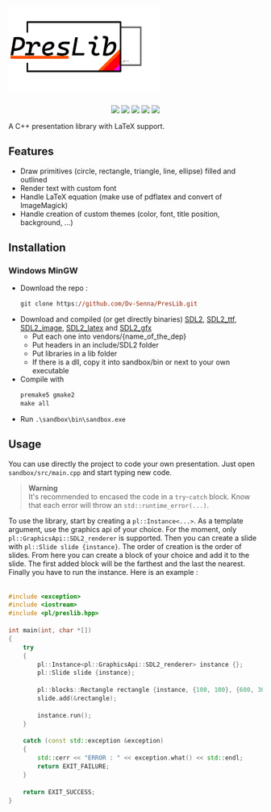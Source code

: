 # <img src="./logo.png" width="300px" alt="PresLib" />

<p align="center">
	<img src="https://img.shields.io/badge/version-0.3.0-informational" />
	<img src="https://img.shields.io/badge/Windows-success-success" />
	<img src="https://img.shields.io/badge/Linux-not tested-important" />
	<img src="https://img.shields.io/badge/MacOS-not tested-important" />
	<img src="https://img.shields.io/badge/automated-working on-ff0000" />
</p>

A C++ presentation library with LaTeX support.

## Features
 - Draw primitives (circle, rectangle, triangle, line, ellipse) filled and outlined
 - Render text with custom font
 - Handle LaTeX equation (make use of pdflatex and convert of ImageMagick)
 - Handle creation of custom themes (color, font, title position, background, ...)


## Installation

### Windows MinGW
 - Download the repo : 
 	```ps
	git clone https://github.com/Dv-Senna/PresLib.git
	```
 - Download and compiled (or get directly binaries) [SDL2](https://github.com/libsdl-org/SDL), [SDL2_ttf](https://github.com/libsdl-org/SDL_ttf), [SDL2_image](https://github.com/libsdl-org/SDL_image), [SDL2_latex](https://github.com/Dv-Senna/SDL_latex) and [SDL2_gfx](https://github.com/ferzkopp/SDL_gfx)
	- Put each one into vendors/{name_of_the_dep}
	- Put headers in an include/SDL2 folder
	- Put libraries in a lib folder
	- If there is a dll, copy it into sandbox/bin or next to your own executable
 - Compile with
	```ps
	premake5 gmake2
	make all
	```
 - Run `.\sandbox\bin\sandbox.exe`


## Usage

You can use directly the project to code your own presentation. Just open `sandbox/src/main.cpp` and start typing new code.

> **Warning**  
It's recommended to encased the code in a `try`-`catch` block. Know that each error will throw an `std::runtime_error(...)`. 

To use the library, start by creating a `pl::Instance<...>`. As a template argument, use the graphics api of your choice. For the moment, only `pl::GraphicsApi::SDL2_renderer` is supported. Then you can create a slide with `pl::Slide slide {instance}`. The order of creation is the order of slides. From here you can create a block of your choice and add it to the slide. The first added block will be the farthest and the last the nearest. Finally you have to run the instance. Here is an example :

```cpp

#include <exception>
#include <iostream>
#include <pl/preslib.hpp>

int main(int, char *[])
{
	try
	{
		pl::Instance<pl::GraphicsApi::SDL2_renderer> instance {};
		pl::Slide slide {instance};

		pl::blocks::Rectangle rectangle {instance, {100, 100}, {600, 300}, pl::utils::green, pl::RenderMethod::border};
		slide.add(&rectangle);

		instance.run();
	}

	catch (const std::exception &exception)
	{
		std::cerr << "ERROR : " << exception.what() << std::endl;
		return EXIT_FAILURE;
	}

	return EXIT_SUCCESS;
}

```